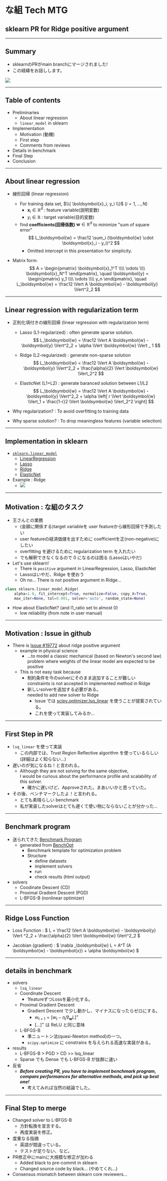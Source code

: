 # な組 Tech MTG
## sklearn PR for Ridge positive argument

---

## Summary
- sklearnのPRがmain branchにマージされました!
- この経緯をお話しします。

![](./images/sklearn_PR_head.png)

---

## Table of contents
- Preliminaries
  - About linear regression
  - `linear_model` in sklearn
- Implementation
  - Motivation (動機)
  - First step
  - Comments from reviews
- Details in benchmark
- Final Step
- Conclusion

---

## About linear regression
- 線形回帰 (linear regression)
  - For training data set, $\\{ \boldsymbol{x}_i, y_i \\}$ $(i=1,...,N)$
    - $\boldsymbol{x}_i \in \mathbb{R}^d$ : feature variable(説明変数)
    - $y_i \in \mathbb{R}$ : target variable(目的変数)
  - find **coefficients(回帰係数)**  $\boldsymbol{w} \in \mathbb{R}^d$ to minimize "sum of square error"
$$
L_\boldsymbol{w} = \frac12 \sum_i (\boldsymbol{w} \cdot \boldsymbol{x}_i - y_i)^2
$$
    - Omitted intercept in this presentation for simplicity.

- Matrix form:
$$
A =
\begin{pmatrix}
\boldsymbol{x}_1^T \\\\ \vdots \\\\ \boldsymbol{x}_N^T
\end{pmatrix}, \quad
\boldsymbol{y} =
\begin{pmatrix} y_1 \\\\ \vdots \\\\ y_n
\end{pmatrix}, \quad
L_\boldsymbol{w} = \frac12 \Vert A \boldsymbol{w} - \boldsymbol{y} \Vert^2_2
$$

---

## Linear regression with regularization term

- 正則化項付きの線形回帰 (linear regression with regularization term)
  - Lasso (L1-regularized) : often generate sparse solution.
  $$
  L_\boldsymbol{w} =
    \frac12 \Vert A \boldsymbol{w} - \boldsymbol{y} \Vert^2_2 +
    \alpha \Vert \boldsymbol{w} \Vert _ 1
  $$

  - Ridge (L2-regularized) : generate non-sparse solution
  $$
  L_\boldsymbol{w} =
    \frac12 \Vert A \boldsymbol{w} - \boldsymbol{y} \Vert^2_2 +
    \frac{\alpha}{2} \Vert \boldsymbol{w} \Vert_2^2
  $$

  - ElasticNet (L1+L2) : generate baranced solution between L1/L2
  $$
  L_\boldsymbol{w} =
    \frac12 \Vert A \boldsymbol{w} - \boldsymbol{y} \Vert^2_2 +
    \alpha \left[
      r \Vert \boldsymbol{w} \Vert_1 +
      \frac{1-r}2 \Vert \boldsymbol{w} \Vert_2^2
    \right]
  $$

- Why regularization? : To avoid overfitting to training data
- Why sparse solution? : To drop meaningless features (variable selection)

---

## Implementation in sklearn 
- [`sklearn.linear_model`](https://scikit-learn.org/stable/modules/classes.html#module-sklearn.linear_model)
  - [LinearRegression](https://scikit-learn.org/stable/modules/generated/sklearn.linear_model.LinearRegression.html#sklearn.linear_model.LinearRegression)
  - [Lasso](https://scikit-learn.org/stable/modules/generated/sklearn.linear_model.Lasso.html#sklearn.linear_model.Lasso)
  - [Ridge](https://scikit-learn.org/stable/modules/generated/sklearn.linear_model.Ridge.html#sklearn.linear_model.Ridge)
  - [ElasticNet](https://scikit-learn.org/stable/modules/generated/sklearn.linear_model.ElasticNet.html#sklearn.linear_model.ElasticNet)
- Example : Ridge
  - ![](./images/sklearn_Ridge_manual.png)

---

## Motivation : な組のタスク
- 王さんとの業務
  - (金額に関係する)target variableを user featureから線形回帰で予測したい
  - user featureの経済価値を出すために coefficientを正(non-negative)にしたい
  - overfitting を避けるために regularization term を入れたい
  - でも解釈できなくなるので 0 になるのは困る (Lassoはいやだ)
- Let's use sklearn!
  - There is `positive` argument in LinearRegression, Lasso, ElasticNet
  - Lassoはいやだ、Ridge を使おう
  - Oh no... There is not positive argument in Ridge...
``` python
class sklearn.linear_model.Ridge(
    alpha=1.0, fit_intercept=True, normalize=False, copy_X=True,
    max_iter=None, tol=0.001, solver='auto', random_state=None)
```
- How about ElasticNet? (and l1_ratio set to almost 0)
  - low reliability (from note in user manual)

---

## Motivation : Issue in github
- There is [Issue #19772](https://github.com/scikit-learn/scikit-learn/issues/19772) about ridge positive argument
  - example in physical science
    - ...to model a classic mechanical (based on Newton's second law)  
      problem where weights of the linear model are expected to be positive
  - This is not easy task because
    - 制約条件を今のsolverにそのまま追加することが難しい  
      constraints is not accepted in implemented method in Ridge
    - 新しいsolverを追加する必要がある。  
      needed to add new solver to Ridge
      - Issue では [scipy.optimizer.lsq_linear](https://docs.scipy.org/doc/scipy/reference/generated/scipy.optimize.lsq_linear.html) を使うことが提案されている。
      - これを使って実装してみるか...

---

## First Step in PR
- `lsq_linear` を使って実装
  - この内部では、Trust Region Reflective algorithm を使っているらしい  
    (詳細はよく知らない...)
- 遅いのが気になるね！と言われる。
  - Although they are not solving for the same objective,  
    I would be curious about the performance profile and scalability of this solver.
    - 確かに遅いけど、Approveされた。まあいいかと思っていた。
- その後、ベンチマークしたよ！と言われる。
  - とても素晴らしい benchmark
  - 私が実装したsolverはとても遅くて使い物にならないことが分かった...

---

## Benchmark program
- 送られてきた [Benchmark Program](https://github.com/agramfort/benchmark_ridge_positive)
  - generated from [BenchOpt](https://github.com/benchopt/template_benchmark)
    - Benchmark template for optimization problem
    - Structure
      - define datasets
      - implement solvers
      - run
      - check results (html output)
- solvers
  - Coodinate Descent (CD)
  - Proximal Gradient Descent (PGD)
  - L-BFGS-B (nonlinear optimizer)

---

## Ridge Loss Function
- Loss Function : $
L = \frac12  \Vert A \boldsymbol{w} - \boldsymbol{y} \Vert ^2_2 +
  \frac{\alpha}{2} \Vert \boldsymbol{w} \Vert^2_2
$

- Jacobian (gradient) : $
\nabla _\boldsymbol{w} L = A^T (A \boldsymbol{w} - \boldsymbol{x}) + \alpha \boldsymbol{w}
$

---

## details in benchmark
- solvers
  - `lsq_linear`
  - Coordinate Descent
    - 1featureずつLossを最小化する。
  - Proximal Gradient Descent
    - Gradient Descent で少し動かし、マイナスになったらゼロにする。
      - $w_{t+1} = [w_t - \eta_t \nabla _\boldsymbol{w} L]^{+}$
      - $[...]^{+}$ は ReLU と同じ意味
  - L-BFGS-B
    - 準ニュートン法(quasi-Newton method)の一つ。
    - `scipy.optimize` に constrains を与えられる高速な実装がある。
- results
  - L-BFGS-B > PGD > CD >> lsq_linear
  - Sparse でも Dense でも L-BFGS-B が抜群に速い
- 反省
  - ***Before creating PR, you have to implement benchmark program,  
    compare performances for alternative methods, and pick up best one!***
    - 考えてみれば当然の結論でした。

---

## Final Step to merge

- Changed solver to L-BFGS-B
  - 方針転換を宣言する。
  - 再度実装を修正。
- 度重なる指摘
  - 英語が間違っている。
  - テストが足りない、など。
- PR修正中にmainに大規模な修正が加わる
  - Added black to pre-commit in sklearn
  - Changed source code by black... (やめてくれ...)
- Consensus mismatch between sklearn core reviewers...

